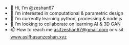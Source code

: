 - 👋 Hi, I’m @zeshan67
- 👀 I’m interested in computational & parametric design
- 🌱 I’m currently learning python, processing & node.js
- 💞️ I’m looking to collaborate on learning AI & 3D GAN
- 📫 How to reach me asifzeshan67@gmail.com or visit www.asifhasanzeshan.xyz

<!---
zeshan67/zeshan67 is a ✨ special ✨ repository because its `README.md` (this file) appears on your GitHub profile.
You can click the Preview link to take a look at your changes.
--->
